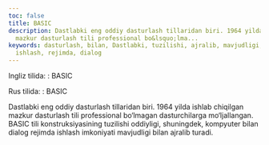 ```yaml
---
toc: false
title: BASIC
description: Dastlabki eng oddiy dasturlash tillaridan biri. 1964 yilda ishlab chiqilgan
  mazkur dasturlash tili professional bo&lsquo;lma...
keywords: dasturlash, bilan, Dastlabki, tuzilishi, ajralib, mavjudligi, imkoniyati,
  ishlash, rejimda, dialog
---
```


Ingliz tilida:
:   BASIC

Rus tilida:
:   BASIC

Dastlabki eng oddiy dasturlash tillaridan biri. 1964 yilda ishlab chiqilgan mazkur dasturlash tili professional bo‘lmagan dasturchilarga mo‘ljallangan. BASIC tili konstruksiyasining tuzilishi oddiyligi, shuningdek, kompyuter bilan dialog rejimda ishlash imkoniyati mavjudligi bilan ajralib turadi.
